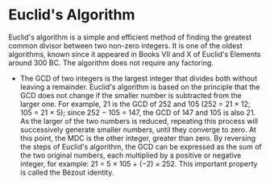 # Euclid's Algorithm
Euclid's algorithm is a simple and efficient method of finding the greatest common divisor between two non-zero integers. It is one of the oldest algorithms, known since it appeared in Books VII and X of Euclid's Elements around 300 BC. The algorithm does not require any factoring.

- The GCD of two integers is the largest integer that divides both without leaving a remainder. Euclid's algorithm is based on the principle that the GCD does not change if the smaller number is subtracted from the larger one. For example, 21 is the GCD of 252 and 105 (252 = 21 × 12; 105 = 21 × 5); since 252 − 105 = 147, the GCD of 147 and 105 is also 21. As the larger of the two numbers is reduced, repeating this process will successively generate smaller numbers, until they converge to zero. At this point, the MDC is the other integer, greater than zero. By reversing the steps of Euclid's algorithm, the GCD can be expressed as the sum of the two original numbers, each multiplied by a positive or negative integer, for example: 21 = 5 × 105 + (−2) × 252. This important property is called the Bézout identity.
